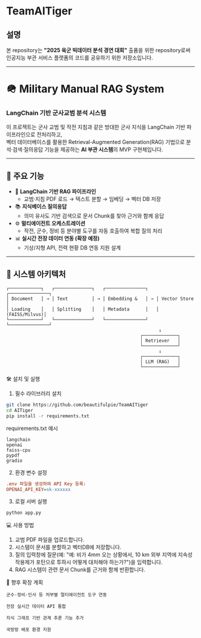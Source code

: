# TeamAITiger
## 설명
본 repository는 **"2025 육군 빅데이터 분석 경연 대회"** 출품을 위한 repository로써 인공지능 부관 서비스 플랫폼의 코드를 공유하기 위한 저장소입니다.

---

# 🪖 Military Manual RAG System  
### **LangChain 기반 군사교범 분석 시스템**

이 프로젝트는 군사 교범 및 작전 지침과 같은 방대한 군사 지식을 LangChain 기반 파이프라인으로 전처리하고,  
벡터 데이터베이스를 활용한 Retrieval-Augmented Generation(RAG) 기법으로 분석·검색·질의응답 기능을 제공하는 **AI 부관 시스템**의 MVP 구현체입니다.

---

## 📌 주요 기능

- 🧠 **LangChain 기반 RAG 파이프라인**
  - 교범·지침 PDF 로드 → 텍스트 분할 → 임베딩 → 벡터 DB 저장
- 📚 **지식베이스 질의응답**
  - 의미 유사도 기반 검색으로 문서 Chunk를 찾아 근거와 함께 응답
- ⚙️ **멀티에이전트 오케스트레이션**
  - 작전, 군수, 정비 등 분야별 도구를 자동 호출하여 복합 질의 처리
- 📊 **실시간 전장 데이터 연동 (확장 예정)**
  - 기상/지형 API, 전력 현황 DB 연동 지원 설계

---

## 📁 시스템 아키텍처

```plaintext
┌────────────┐   ┌──────────────┐   ┌───────────────┐   ┌───────────────┐
│ Document   │ → │ Text         │ → │ Embedding &   │ → │ Vector Store  │
│ Loading    │   │ Splitting    │   │ Metadata      │   │ (FAISS/Milvus)│
└────────────┘   └──────────────┘   └───────────────┘   └───────────────┘
                                                         ↓
                                                  ┌─────────────┐
                                                  │ Retriever   │
                                                  └─────────────┘
                                                         ↓
                                                  ┌─────────────┐
                                                  │ LLM (RAG)   │
                                                  └─────────────┘
```

🛠 설치 및 실행
1. 필수 라이브러리 설치
```bash
git clone https://github.com/beautifulpie/TeamAITiger
cd AITiger
pip install -r requirements.txt
```
requirements.txt 예시
```nginx
langchain
openai
faiss-cpu
pypdf
gradio
```
2. 환경 변수 설정
```ini
.env 파일을 생성하여 API Key 등록:
OPENAI_API_KEY=sk-xxxxxx
```
3. 로컬 서버 실행
```bash
python app.py
```
💻 사용 방법
1. 교범 PDF 파일을 업로드합니다.
2. 시스템이 문서를 분할하고 벡터DB에 저장합니다.
3. 질의 입력창에 질문(예: "예: 비가 4mm 오는 상황에서, 10 km 외부 지역에 지속성 작용제가 포탄으로 투하시 어떻게 대처해야 하는가?")을 입력합니다.
4. RAG 시스템이 관련 문서 Chunk를 근거와 함께 반환합니다.

📌 향후 확장 계획
```
군수·정비·인사 등 처부별 멀티에이전트 도구 연동

전장 실시간 데이터 API 통합

지식 그래프 기반 관계 추론 기능 추가

국방망 배포 환경 지원
